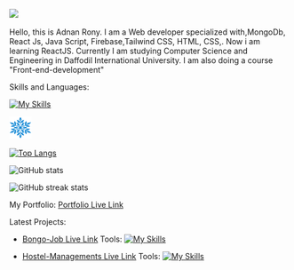 ![](https://i.ibb.co/Dwq7D8t/Screenshot-2023-12-09-143507.png)

Hello, this is Adnan Rony. I am a Web developer specialized with,MongoDb, React Js, Java Script, Firebase,Tailwind CSS, HTML, CSS,. Now i am learning ReactJS. Currently I am studying Computer Science and Engineering in Daffodil International University. I am also doing a course "Front-end-development"

Skills and Languages:

[![My Skills](https://skillicons.dev/icons?i=react,mongodb,express,nodejs,js,firebase,tailwind,bootstrap,html,css,github,vscode,linkedin,c,cpp,java,figma)](https://skillicons.dev)






<a href='https://archiveprogram.github.com/'><img src='https://raw.githubusercontent.com/acervenky/animated-github-badges/master/assets/acbadge.gif' width='40' height='40'></a> 

[![Top Langs](https://github-readme-stats.vercel.app/api/top-langs/?username=Adnan-Rony)](https://github.com/anuraghazra/github-readme-stats)

![GitHub stats](https://github-readme-stats.vercel.app/api?username=Adnan-Rony&show_icons=true&count_private=true)  

![GitHub streak stats](https://streak-stats.demolab.com/?user=Adnan-Rony) 

My Portfolio:
<a href="https://65788d5e982c190523295b11--lucky-sunburst-fb20b5.netlify.app/">Portfolio Live Link</a>


Latest Projects:

- <a href="https://assigment-010.web.app/">Bongo-Job Live Link</a>
Tools:
[![My Skills](https://skillicons.dev/icons?i=react,mongodb,express,nodejs,js,firebase,tailwind)](https://skillicons.dev)



- <a href="https://hostel-management-7f6f8.web.app/">Hostel-Managements Live Link</a>
Tools:
[![My Skills](https://skillicons.dev/icons?i=react,mongodb,express,nodejs,js,firebase,tailwind)](https://skillicons.dev)



